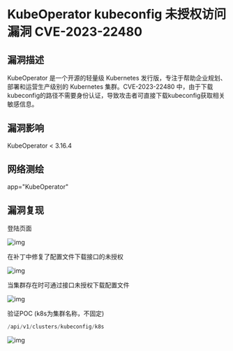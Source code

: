 # KubeOperator kubeconfig 未授权访问漏洞 CVE-2023-22480

## 漏洞描述

KubeOperator 是一个开源的轻量级 Kubernetes 发行版，专注于帮助企业规划、部署和运营生产级别的 Kubernetes 集群。CVE-2023-22480 中，由于下载kubeconfig的路径不需要身份认证，导致攻击者可直接下载kubeconfig获取相关敏感信息。

## 漏洞影响

<a-checkbox checked>KubeOperator  < 3.16.4</a-checkbox></br>

## 网络测绘

<a-checkbox checked>app="KubeOperator"</a-checkbox></br>

## 漏洞复现

登陆页面

![img](/assets/PeiQi-Wiki/img/1682430105792-11c93a6d-2d49-4c29-82a5-f387cef4bfc6.png)

在补丁中修复了配置文件下载接口的未授权

![img](/assets/PeiQi-Wiki/img/1682430157296-4f0da22a-e1a3-44fc-aa39-cd55da6bc593.png)

当集群存在时可通过接口未授权下载配置文件

![img](/assets/PeiQi-Wiki/img/1682430179027-436d1530-2754-48b8-92ad-726341f83dca.png)

验证POC (k8s为集群名称，不固定)

```php
/api/v1/clusters/kubeconfig/k8s
```

![img](/assets/PeiQi-Wiki/img/1682430278944-34ab7f8b-98df-4570-980c-0e2c7338ef75.png)